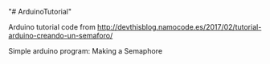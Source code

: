 "# ArduinoTutorial" 

Arduino tutorial code from http://devthisblog.namocode.es/2017/02/tutorial-arduino-creando-un-semaforo/


Simple arduino program: Making a Semaphore


